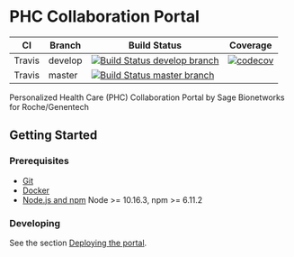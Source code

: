 # PHC Collaboration Portal


 CI | Branch  | Build Status | Coverage
 ---|---------|--------------|----------------
Travis | develop | [![Build Status develop branch](https://travis-ci.com/Sage-Bionetworks/PHCCollaborationPortal.svg?token=yP6gcHRqAyiNe3nCgxVR&branch=develop)](https://travis-ci.com/Sage-Bionetworks/PHCCollaborationPortal) | [![codecov](https://codecov.io/gh/Sage-Bionetworks/PHCCollaborationPortal/branch/develop/graph/badge.svg?token=ApC9zY6G1B)](https://codecov.io/gh/Sage-Bionetworks/PHCCollaborationPortal)
Travis | master  | [![Build Status master branch](https://travis-ci.com/Sage-Bionetworks/PHCCollaborationPortal.svg?token=yP6gcHRqAyiNe3nCgxVR&branch=develop)](https://travis-ci.com/Sage-Bionetworks/PHCCollaborationPortal)

Personalized Health Care (PHC) Collaboration Portal by Sage Bionetworks for Roche/Genentech

## Getting Started

### Prerequisites

- [Git](https://git-scm.com/)
- [Docker](https://www.docker.com/)
- [Node.js and npm](nodejs.org) Node >= 10.16.3, npm >= 6.11.2

### Developing

See the section [Deploying the portal](https://github.com/Sage-Bionetworks/PHCCollaborationPortal/wiki/Deploying-the-portal).
